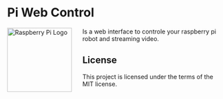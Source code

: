 # Pi Web Control
<img src="https://www.raspberrypi.org/wp-content/uploads/2012/03/raspberry-pi-logo.png" alt="Raspberry Pi Logo" align="left" style="margin-right: 25px" height=150>
Is a web interface to controle your raspberry pi robot and streaming video.

## License
This project is licensed under the terms of the MIT license.
